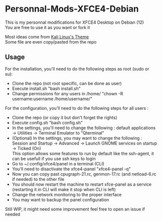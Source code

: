 # Personnal-Mods-XFCE4-Debian
This is my personnal modifications for XFCE4 Desktop on Debian (12)\
You are free to use it as you want or fork it

Most ideas come from [Kali Linux's Theme](https://gitlab.com/kalilinux/packages/kali-themes)\
Some file are even copy/pasted from the repo

## Usage
For the installation, you'll need to do the following steps as root (sudo or su):
 - Clone the repo (not root specific, can be done as user)
 - Execute install.sh "bash install.sh"
 - Change permissions for any users in /home/ "chown -R username:username /home/username/"

For the configuration, you'll need to do the following steps for all users :
 - Clone the repo (or copy it but don't forget the rights)
 - Execute config.sh "bash config.sh"
 - In the settings, you'll need to change the following : default applications -> Utilities -> Terminal Emulator to "Qterminal"
 - (Optional) In the settings, you may want to change the following : Session and Startup -> Advanced -> Launch GNOME services on startup -> Ticked (On)\
   This option allows some features to run by default like the ssh-agent, it can be usefull if you use ssh keys to login
 - Go to ~/.config/xfce4/panel in a terminal (CLI)
 - You'll need to disactivate the xfce4-panel "xfce4-panel -q"
 - Now you can copy past cpugraph-21.rc, genmon-17.rc (and netload-6.rc if needed) to the other file
 - You should now restart the machine to restart xfce-panel as a service (restarting it in CLI will make it stop when CLI is left)
 - Change the network monitoring to the proper interface
 - You may want to backup the panel configuration

Still WIP, it might need some improvement feel free to open an issue if needed
